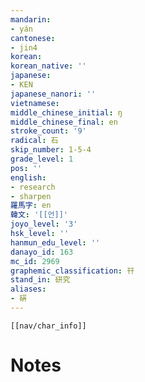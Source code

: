 ```yaml
---
mandarin:
- yán
cantonese:
- jin4
korean:
korean_native: ''
japanese:
- KEN
japanese_nanori: ''
vietnamese:
middle_chinese_initial: ŋ
middle_chinese_final: en
stroke_count: '9'
radical: 石
skip_number: 1-5-4
grade_level: 1
pos: ''
english:
- research
- sharpen
羅馬字: en
韓文: '[[언]]'
joyo_level: '3'
hsk_level: ''
hanmun_edu_level: ''
danayo_id: 163
mc_id: 2969
graphemic_classification: 幵
stand_in: 研究
aliases:
- 硏
---
```

```meta-bind-embed
[[nav/char_info]]
```

# Notes
